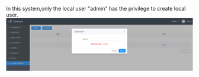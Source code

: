 In this system,only the local user "admin" has the privilege to create local user.  
![adduser](docs/images/AddUser.png)
